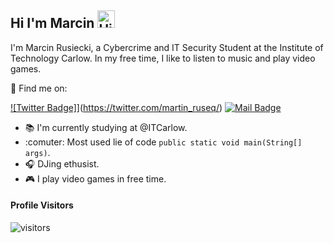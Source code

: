 ## Hi I'm Marcin <img src="https://user-images.githubusercontent.com/1303154/88677602-1635ba80-d120-11ea-84d8-d263ba5fc3c0.gif" width="28px" alt="Hi">

I'm Marcin Rusiecki, a Cybercrime and IT Security Student at the Institute of Technology Carlow. In my free time, I like to listen to music and play video games.

:mag_right: Find me on:

[![Twitter Badge]](https://img.shields.io/badge/-@martin_ruseq-1ca0f1?style=flat&labelColor=1ca0f1&logo=twitter&logoColor=white&link=https://twitter.com/martin_ruseq)](https://twitter.com/martin_ruseq/) [![Mail Badge](https://img.shields.io/badge/-@ruseq1803-e84393?style=flat&labelColor=e84393&logo=instagram&logoColor=white)](https://www.instagram.com/ruseq1803/)

- :books: I'm currently studying at @ITCarlow.
- :comuter: Most used lie of code `public static void main(String[] args)`.
- :headphones: DJing ethusist.
- :video_game: I play video games in free time.

#### Profile Visitors
![visitors](https://visitor-badge.glitch.me/badge?page_id=martin-ruseq.martin-ruseq)

